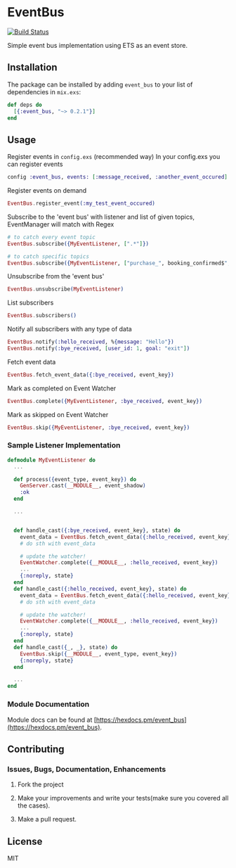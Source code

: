# EventBus

[![Build Status](https://travis-ci.org/mustafaturan/event_bus.svg?branch=master)](https://travis-ci.org/mustafaturan/event_bus)

Simple event bus implementation using ETS as an event store.

## Installation

The package can be installed by adding `event_bus` to your list of dependencies in `mix.exs`:

```elixir
def deps do
  [{:event_bus, "~> 0.2.1"}]
end
```

## Usage

Register events in `config.exs` (recommended way)
In your config.exs you can register events
```elixir
config :event_bus, events: [:message_received, :another_event_occured]
```

Register events on demand
```elixir
EventBus.register_event(:my_test_event_occured)
```

Subscribe to the 'event bus' with listener and list of given topics, EventManager will match with Regex
```elixir
# to catch every event topic
EventBus.subscribe({MyEventListener, [".*"]})

# to catch specific topics
EventBus.subscribe({MyEventListener, ["purchase_", booking_confirmed$", "fligt_passed$"]})
```

Unsubscribe from the 'event bus'
```elixir
EventBus.unsubscribe(MyEventListener)
```

List subscribers
```elixir
EventBus.subscribers()
```

Notify all subscribers with any type of data
```elixir
EventBus.notify(:hello_received, %{message: "Hello"})
EventBus.notify(:bye_received, [user_id: 1, goal: "exit"])
```

Fetch event data
```elixir
EventBus.fetch_event_data({:bye_received, event_key})
```

Mark as completed on Event Watcher
```elixir
EventBus.complete({MyEventListener, :bye_received, event_key})
```

Mark as skipped on Event Watcher
```elixir
EventBus.skip({MyEventListener, :bye_received, event_key})
```

### Sample Listener Implementation

```elixir
defmodule MyEventListener do
  ...

  def process({event_type, event_key}) do
    GenServer.cast(__MODULE__, event_shadow)
    :ok
  end

  ...


  def handle_cast({:bye_received, event_key}, state) do
    event_data = EventBus.fetch_event_data({:hello_received, event_key})
    # do sth with event_data

    # update the watcher!
    EventWatcher.complete({__MODULE__, :hello_received, event_key})
    ...
    {:noreply, state}
  end
  def handle_cast({:hello_received, event_key}, state) do
    event_data = EventBus.fetch_event_data({:hello_received, event_key})
    # do sth with event_data

    # update the watcher!
    EventWatcher.complete({__MODULE__, :hello_received, event_key})
    ...
    {:noreply, state}
  end
  def handle_cast({_, _}, state) do
    EventBus.skip({__MODULE__, event_type, event_key})
    {:noreply, state}
  end

  ...
end
```

### Module Documentation

Module docs can be found at [https://hexdocs.pm/event_bus](https://hexdocs.pm/event_bus).

## Contributing

### Issues, Bugs, Documentation, Enhancements

1. Fork the project

2. Make your improvements and write your tests(make sure you covered all the cases).

3. Make a pull request.

## License

MIT
